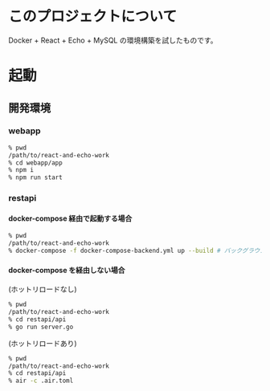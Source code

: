 # このプロジェクトについて
Docker + React + Echo + MySQL の環境構築を試したものです。

# 起動
## 開発環境
### webapp
```bash
% pwd
/path/to/react-and-echo-work
% cd webapp/app
% npm i
% npm run start
```

### restapi
#### docker-compose 経由で起動する場合

```bash
% pwd
/path/to/react-and-echo-work
% docker-compose -f docker-compose-backend.yml up --build # バックグラウンドで起動したければ `-d` もつける
```

#### docker-compose を経由しない場合
(ホットリロードなし)

```bash
% pwd
/path/to/react-and-echo-work
% cd restapi/api
% go run server.go
```

(ホットリロードあり)

```bash
% pwd
/path/to/react-and-echo-work
% cd restapi/api
% air -c .air.toml
```


